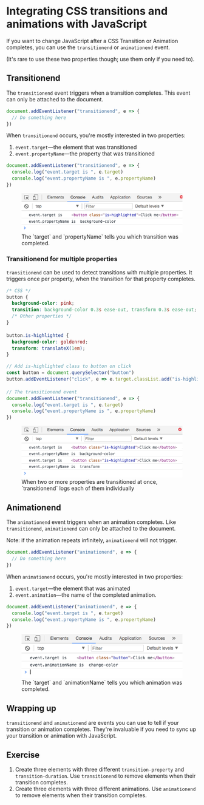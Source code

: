 # Integrating CSS transitions and animations with JavaScript

If you want to change JavaScript after a CSS Transition or Animation completes, you can use the `transitionend` or `animationend` event.

(It's rare to use these two properties though; use them only if you need to).

## Transitionend

The `transitionend` event triggers when a transition completes. This event can only be attached to the document.

```js
document.addEventListener("transitionend", e => {
  // Do something here
})
```

When `transitionend` occurs, you're mostly interested in two properties:

1.  `event.target`—the element that was transitioned
2.  `event.propertyName`—the property that was transitioned

```js
document.addEventListener("transitionend", e => {
  console.log("event.target is ", e.target)
  console.log("event.propertyName is ", e.propertyName)
})
```

<figure>
  <img src="../../images/animations/integration/transition1.png" alt="Image shows the target and propertyName of a transitionend event">
  <figcaption>The `target` and `propertyName` tells you which transition was completed.</figcaption>
</figure>

### Transitionend for multiple properties

`transitionend` can be used to detect transitions with multiple properties. It triggers once per property, when the transition for that property completes.

```css
/* CSS */
button {
  background-color: pink;
  transition: background-color 0.3s ease-out, transform 0.3s ease-out;
  /* Other properties */
}

button.is-highlighted {
  background-color: goldenrod;
  transform: translateX(1em);
}
```

```js
// Add is-highlighted class to button on click
const button = document.querySelector("button")
button.addEventListener("click", e => e.target.classList.add("is-highlighted"))

// The transitionend event
document.addEventListener("transitionend", e => {
  console.log("event.target is ", e.target)
  console.log("event.propertyName is ", e.propertyName)
})
```

<figure>
  <img src="../../images/animations/integration/transition2.png" alt="An image that shows two sets of logs—one for background-color and one for transform">
  <figcaption>When two or more properties are transitioned at once, `transitionend` logs each of them individually</figcaption>
</figure>

## Animationend

The `animationend` event triggers when an animation completes. Like `transitionend`, `animationend` can only be attached to the document.

Note: if the animation repeats infinitely, `animationend` will not trigger.

```js
document.addEventListener("animationend", e => {
  // Do something here
})
```

When `animationend` occurs, you're mostly interested in two properties:

1.  `event.target`—the element that was animated
2.  `event.animation`—the name of the completed animation.

```js
document.addEventListener("animationend", e => {
  console.log("event.target is ", e.target)
  console.log("event.propertyName is ", e.propertyName)
})
```

<figure>
  <img src="../../images/animations/integration/animation.png" alt="Image shows the target and propertyName of a transitionend event">
  <figcaption>The `target` and `animationName` tells you which animation was completed.</figcaption>
</figure>

## Wrapping up

`transitionend` and `animationend` are events you can use to tell if your transition or animation completes. They're invaluable if you need to sync up your transition or animation with JavaScript.

## Exercise

1.  Create three elements with three different `transition-property` and `transition-duration`. Use `transitionend` to remove elements when their transition completes.
2.  Create three elements with three different animations. Use `animationend` to remove elements when their transition completes.
